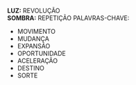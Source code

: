 **LUZ:** REVOLUÇÃO  
**SOMBRA:** REPETIÇÃO
PALAVRAS-CHAVE:
- MOVIMENTO
- MUDANÇA
- EXPANSÃO
- OPORTUNIDADE
- ACELERAÇÃO
- DESTINO
- SORTE